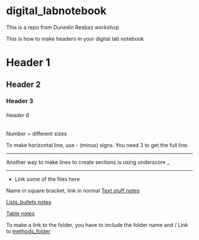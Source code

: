 # digital_labnotebook
This is a repo from Dunedin Resbaz workshop

This is how to make headers in your digital lab notebook
# Header 1
## Header 2
### Header 3

###### Header 6
Number = different sizes


To make horizontal line, use - (minus) signs. You need  3 to get the full line.

---

Another way to make lines to create sections is using underscore _

______

* Link some of the files here

Name in square bracket, link in normal
[Text stuff notes](text_stuff.md)

[Lists_bullets notes](lists_bullets.md)

[Table notes](tables.md)

To make a link to the folder, you have to include the folder name and / 
Link to [methods_folder](Methods/fakefile1)
